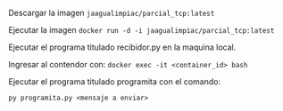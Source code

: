 Descargar la imagen 
```jaagualimpiac/parcial_tcp:latest```

Ejecutar la imagen
```docker run -d -i jaagualimpiac/parcial_tcp:latest```

Ejecutar el programa titulado recibidor.py en la maquina local.

Ingresar al contendor con: 
```docker exec -it <container_id> bash```

Ejecutar el programa titulado programita con el comando:

```py programita.py <mensaje a enviar>```